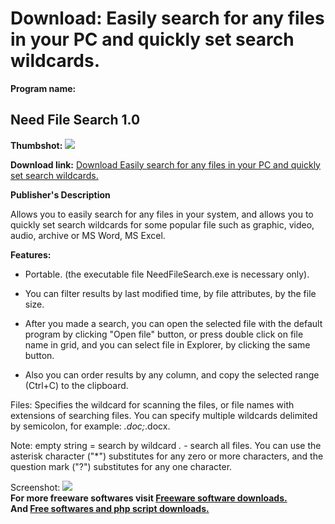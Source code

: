 # Download: Easily search for any files in your PC and quickly set search wildcards.

**Program name:**

## Need File Search 1.0

  
**Thumbshot:** ![](http://www.freewarefiles.com/screenshot/needfilesrch_md.jpg)   
  
**Download link:** [Download Easily search for any files in your PC and quickly set search wildcards.](http://freesoftwares.boysofts.com/Need-File-Search_program_78743.html)  
  


**Publisher's Description**  
  


Allows you to easily search for any files in your system, and allows you to quickly set search wildcards for some popular file such as graphic, video, audio, archive or MS Word, MS Excel. 

**Features:**

  * Portable. (the executable file NeedFileSearch.exe is necessary only).   

  * You can filter results by last modified time, by file attributes, by the file size.   

  * After you made a search, you can open the selected file with the default program by clicking "Open file" button, or press double click on file name in grid, and you can select file in Explorer, by clicking the same button.   

  * Also you can order results by any column, and copy the selected range (Ctrl+C) to the clipboard.   


Files: Specifies the wildcard for scanning the files, or file names with extensions of searching files. You can specify multiple wildcards delimited by semicolon, for example: *.doc;*.docx. 

Note: empty string = search by wildcard *.* - search all files. You can use the asterisk character ("*") substitutes for any zero or more characters, and the question mark ("?") substitutes for any one character. 

  
  
Screenshot: ![](http://www.freewarefiles.com/screenshot/needfilesrch.jpg)   
**For more freeware softwares visit [Freeware software downloads.](http://freesoftwares.boysofts.com/)**   
**And [Free softwares and php script downloads.](http://www.boysofts.com/)**
